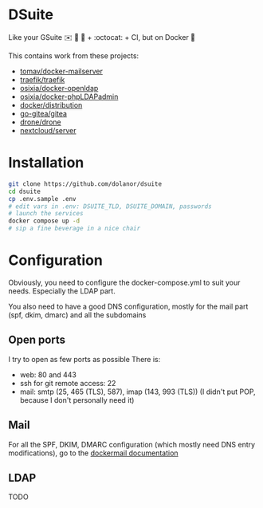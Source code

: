 # DSuite

Like your GSuite :envelope: :calendar: :file_folder: + :octocat: + CI, but on Docker :whale:

This contains work from these projects:

* [tomav/docker-mailserver](https://github.com/tomav/docker-mailserver)
* [traefik/traefik](https://github.com/traefik/traefik)
* [osixia/docker-openldap](https://github.com/osixia/docker-openldap)
* [osixia/docker-phpLDAPadmin](https://github.com/osixia/docker-phpLDAPadmin)
* [docker/distribution](https://github.com/docker/distribution/)
* [go-gitea/gitea](https://github.com/go-gitea/gitea)
* [drone/drone](https://github.com/drone/drone)
* [nextcloud/server](https://github.com/nextcloud/server)

# Installation

```bash
git clone https://github.com/dolanor/dsuite
cd dsuite
cp .env.sample .env
# edit vars in .env: DSUITE_TLD, DSUITE_DOMAIN, passwords
# launch the services
docker compose up -d
# sip a fine beverage in a nice chair
```

# Configuration

Obviously, you need to configure the docker-compose.yml to suit your needs. Especially the LDAP part.

You also need to have a good DNS configuration, mostly for the mail part (spf, dkim, dmarc) and all the subdomains


## Open ports

I try to open as few ports as possible
There is:

* web: 80 and 443
* ssh for git remote access: 22
* mail: smtp (25, 465 (TLS), 587), imap (143, 993 (TLS)) (I didn't put POP, because I don't personally need it)

## Mail

For all the SPF, DKIM, DMARC configuration (which mostly need DNS entry modifications), go to the
[dockermail documentation](https://github.com/tomav/docker-mailserver/wiki)

## LDAP

TODO

